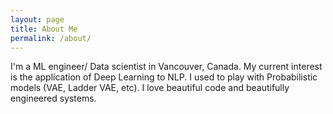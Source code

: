 ```yaml
---
layout: page
title: About Me
permalink: /about/
---
```


I'm a ML engineer/ Data scientist in Vancouver, Canada. My current interest is the application of Deep Learning to NLP. I used to play with Probabilistic models (VAE, Ladder VAE, etc). I love beautiful code and beautifully engineered systems.
